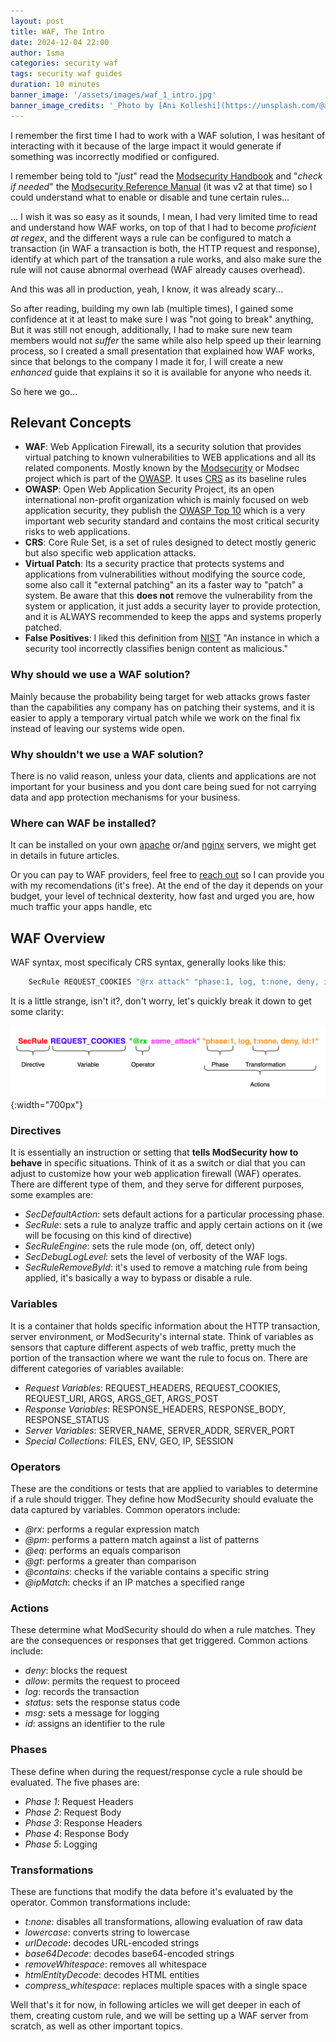 ```yaml
---
layout: post
title: WAF, The Intro
date: 2024-12-04 22:00
author: Isma
categories: security waf
tags: security waf guides
duration: 10 minutes
banner_image: '/assets/images/waf_1_intro.jpg'
banner_image_credits: '_Photo by [Ani Kolleshi](https://unsplash.com/@anikolleshi?utm_content=creditCopyText&utm_medium=referral&utm_source=unsplash) on [Unsplash](https://unsplash.com/photos/fireplace-closeup-photo-e3fHogw2xb0?utm_content=creditCopyText&utm_medium=referral&utm_source=unsplash)_'
---
```


I remember the first time I had to work with a WAF solution, I was hesitant of interacting with it because of the large impact it would generate if something was incorrectly modified or configured.

I remember being told to "_just_" read the [Modsecurity Handbook](https://www.feistyduck.com/books/modsecurity-handbook/) and "_check if needed_" the [Modsecurity Reference Manual](https://github.com/owasp-modsecurity/ModSecurity/wiki/Reference-Manual-%28v2.x%29) (it was v2 at that time) so I could understand what to enable or disable and tune certain rules...

... I wish it was so easy as it sounds, I mean, I had very limited time to read and understand how WAF works, on top of that I had to become _proficient at regex_, and the different ways a rule can be configured to match a transaction (in WAF a transaction is both, the HTTP request and response), identify at which part of the transation a rule works, and also make sure the rule will not cause abnormal overhead (WAF already causes overhead).

And this was all in production, yeah, I know, it was already scary...

So after reading, building my own lab (multiple times), I gained some confidence at it at least to make sure I was "not going to break" anything, But it was still not enough, additionally, I had to make sure new team members would not _suffer_ the same while also help speed up their learning process, so I created a small presentation that explained how WAF works, since that belongs to the company I made it for, I will create a new _enhanced_ guide that explains it so it is available for anyone who needs it.

So here we go...

## Relevant Concepts

* __WAF__: Web Application Firewall, its a security solution that provides virtual patching to known vulnerabilities to WEB applications and all its related components. Mostly known by the [Modsecurity](https://modsecurity.org/) or Modsec project which is part of the [OWASP](https://owasp.org/). It uses [CRS](https://coreruleset.org/) as its baseline rules
* __OWASP__: Open Web Application Security Project, its an open international non-profit organization which is mainly focused on web application security, they publish the [OWASP Top 10](https://owasp.org/www-project-top-ten/) which is a very important web security standard and contains the most critical security risks to web applications.
* __CRS__: Core Rule Set, is a set of rules designed to detect mostly generic but also specific web application attacks.
* __Virtual Patch__: Its a security practice that protects systems and applications from vulnerabilities without modifying the source code, some also call it "external patching" an its a faster way to "patch" a system. Be aware that this __does not__ remove the vulnerability from the system or application, it just adds a security layer to provide protection, and it is ALWAYS recommended to keep the apps and systems properly patched.
* __False Positives__: I liked this definition from [NIST](https://csrc.nist.gov/glossary/term/false_positive) "An instance in which a security tool incorrectly classifies benign content as malicious."


### Why should we use a WAF solution?
Mainly because the probability being target for web attacks grows faster than the capabilities any company has on patching their systems, and it is easier to apply a temporary virtual patch while we work on the final fix instead of leaving our systems wide open.

### Why shouldn't we use a WAF solution?
There is no valid reason, unless your data, clients and applications are not important for your business and you dont care being sued for not carrying data and app protection mechanisms for your business.

### Where can WAF be installed?
It can be installed on your own [apache](https://github.com/owasp-modsecurity/ModSecurity/wiki/Reference-Manual-%28v3.x%29#user-content-Installation_for_Apache) or/and [nginx](https://github.com/owasp-modsecurity/ModSecurity/wiki/Reference-Manual-%28v3.x%29#user-content-Installation_for_NGINX) servers, we might get in details in future articles.

Or you can pay to WAF providers, feel free to [reach out](/contact) so I can provide you with my recomendations (it's free). At the end of the day it depends on your budget, your level of technical dexterity, how fast and urged you are, how much traffic your apps handle, etc

## WAF Overview

WAF syntax, most specificaly CRS syntax, generally looks like this:

``` bash
    SecRule REQUEST_COOKIES "@rx attack" "phase:1, log, t:none, deny, id:1"
```

It is a little strange, isn't it?, don't worry, let's quickly break it down to get some clarity:

![crs rule](/assets/images/waf_1_intro_crs_syntax.png){:width="700px"}
<!-- <img src="/assets/images/2024-11-29-waf_1_intro_crs_syntax.png" width="700"> -->

### __Directives__

It is essentially an instruction or setting that __tells ModSecurity how to behave__ in specific situations. Think of it as a switch or dial that you can adjust to customize how your web application firewall (WAF) operates.
There are different type of them, and they serve for different purposes, some examples are:
* _SecDefaultAction_: sets default actions for a particular processing phase.
* _SecRule_: sets a rule to analyze traffic and apply certain actions on it (we will be focusing on this kind of directive)
* _SecRuleEngine_: sets the rule mode (on, off, detect only)
* _SecDebugLogLevel_: sets the level of verbosity of the WAF logs.
* _SecRuleRemoveById_: it's used to remove a matching rule from being applied, it's basically a way to bypass or disable a rule.

### __Variables__

It is a container that holds specific information about the HTTP transaction, server environment, or ModSecurity's internal state. Think of variables as sensors that capture different aspects of web traffic, pretty much the portion of the transaction where we want the rule to focus on. There are different categories of variables available:
* _Request Variables_: REQUEST_HEADERS, REQUEST_COOKIES, REQUEST_URI, ARGS, ARGS_GET, ARGS_POST
* _Response Variables_: RESPONSE_HEADERS, RESPONSE_BODY, RESPONSE_STATUS
* _Server Variables_: SERVER_NAME, SERVER_ADDR, SERVER_PORT
* _Special Collections_: FILES, ENV, GEO, IP, SESSION

### __Operators__

These are the conditions or tests that are applied to variables to determine if a rule should trigger. They define how ModSecurity should evaluate the data captured by variables.
Common operators include:
* _@rx_: performs a regular expression match
* _@pm_: performs a pattern match against a list of patterns
* _@eq_: performs an equals comparison
* _@gt_: performs a greater than comparison
* _@contains_: checks if the variable contains a specific string
* _@ipMatch_: checks if an IP matches a specified range

### __Actions__

These determine what ModSecurity should do when a rule matches. They are the consequences or responses that get triggered.
Common actions include:
* _deny_: blocks the request
* _allow_: permits the request to proceed
* _log_: records the transaction
* _status_: sets the response status code
* _msg_: sets a message for logging
* _id_: assigns an identifier to the rule

### __Phases__

These define when during the request/response cycle a rule should be evaluated.
The five phases are:
* _Phase 1_: Request Headers
* _Phase 2_: Request Body
* _Phase 3_: Response Headers
* _Phase 4_: Response Body
* _Phase 5_: Logging

### __Transformations__

These are functions that modify the data before it's evaluated by the operator.
Common transformations include:
* _t:none_: disables all transformations, allowing evaluation of raw data
* _lowercase_: converts string to lowercase
* _urlDecode_: decodes URL-encoded strings
* _base64Decode_: decodes base64-encoded strings
* _removeWhitespace_: removes all whitespace
* _htmlEntityDecode_: decodes HTML entities
* _compress_whitespace_: replaces multiple spaces with a single space

Well that's it for now, in following articles we will get deeper in each of them, creating custom rule, and we will be setting up a WAF server from scratch, as well as other important topics.